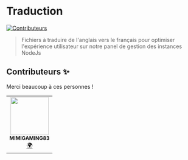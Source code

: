 # Traduction
<!-- ALL-CONTRIBUTORS-BADGE:START - Do not remove or modify this section -->
[![Contributeurs](https://img.shields.io/badge/Tous_les_contributeurs-1-orange.svg?style=flat-square)](#contributors-)
<!-- ALL-CONTRIBUTORS-BADGE:END -->
> Fichiers à traduire de l'anglais vers le français pour optimiser l'expérience utilisateur sur notre panel de gestion des instances NodeJs

## Contributeurs ✨

Merci beaucoup à ces personnes !

<!-- ALL-CONTRIBUTORS-LIST:START - Do not remove or modify this section -->
<!-- prettier-ignore-start -->
<!-- markdownlint-disable -->
<table>
  <tr>
    <td align="center"><a href="https://github.com/MIMIGAMING83"><img src="https://avatars2.githubusercontent.com/u/46751791?v=4" width="100px;" alt=""/><br /><sub><b>MIMIGAMING83</b></sub></a><br /><a href="#translation-MIMIGAMING83" title="Traduction">🌍</a></td>
  </tr>
</table>

<!-- markdownlint-enable -->
<!-- prettier-ignore-end -->
<!-- ALL-CONTRIBUTORS-LIST:END -->
